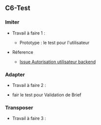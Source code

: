 ## C6-Test

### Imiter
  
-  Travail à faire 1 :
     - Prototype : le test pour l'utilisateur 
  
  
- Réference 
    - [Issue Autorisation utilisateur backend ](https://github.com/labs-web/prototype/issues/41)

### Adapter 
 - Travail à faire 2 :
  
  -   fair le test pour  Validation de Brief    

### Transposer

- Travail à faire 3 :
  


